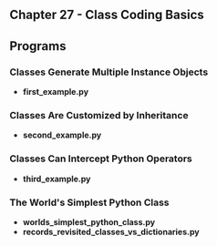 ## Chapter 27 - Class Coding Basics

## Programs

### Classes Generate Multiple Instance Objects
* **first_example.py**

### Classes Are Customized by Inheritance
* **second_example.py**

### Classes Can Intercept Python Operators
* **third_example.py**

### The World's Simplest Python Class
* **worlds_simplest_python_class.py**
* **records_revisited_classes_vs_dictionaries.py**
